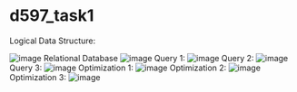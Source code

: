 # d597_task1
Logical Data Structure:

![image](https://github.com/user-attachments/assets/44912c38-d654-4c2d-ad44-c0c5a04088b2)
Relational Database
![image](https://github.com/user-attachments/assets/eda7f029-3fa6-4401-94f1-b609348acb03)
Query 1:
![image](https://github.com/user-attachments/assets/63dd0142-e46c-47db-bb7a-6982807854cc)
Query 2:
![image](https://github.com/user-attachments/assets/1dddd8a9-4514-40e0-b55f-f2ec4d1d90d5)
Query 3:
![image](https://github.com/user-attachments/assets/9df44da3-119c-4206-a1de-2238b1686250)
Optimization 1:
![image](https://github.com/user-attachments/assets/6352259e-ff03-4795-bd09-1e6d7ee3ed75)
Optimization 2:
![image](https://github.com/user-attachments/assets/1ebfdb2d-f75e-4695-ba8b-412fcd6eda64)
Optimization 3:
![image](https://github.com/user-attachments/assets/a82383e0-cd8b-4b3c-b6db-c043fefa81c9)
